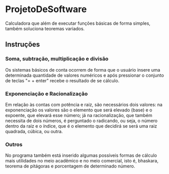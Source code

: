 # ProjetoDeSoftware
Calculadora que além de executar funções básicas de forma simples, também soluciona teoremas variados.

## Instruções
### Soma, subtração, multiplicação e divisão
Os sistemas básicos de conta ocorrem de forma que o usuário insere uma determinada quantidade de valores numéricos e após pressionar o conjunto de teclas "= + enter" recebe o resultado de se cálculo.

### Exponenciação e Racionalização
Em relação às contas com potência e raiz, são necessários dois valores: na exponenciação os valores são o elemento que será elevado (base) e o expoente, que elevará esse número; já na racionalização, que também necessita de dois números, é perguntado o radicando, ou seja, o número dentro da raiz e o índice, que é o elemento que decidirá se será uma raiz quadrada, cúbica, ou outra.

### Outros
No programa também está inserido algumas possíveis formas de cálculo mais utilidades no meio acadêmico e no meio comercial, isto é, bhaskara, teorema de pitágoras e porcentagem de determinado número.



